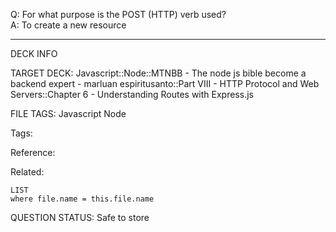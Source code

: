 Q: For what purpose is the POST (HTTP) verb used?  
A: To create a new resource
<!--ID: 1690389246809-->

---

DECK INFO

TARGET DECK: Javascript::Node::MTNBB - The node js bible become a backend expert - marluan espiritusanto::Part VIII - HTTP Protocol and Web Servers::Chapter 6 - Understanding Routes with Express.js

FILE TAGS: Javascript Node

Tags:

Reference:

Related:

```dataview
LIST
where file.name = this.file.name
```

QUESTION STATUS: Safe to store